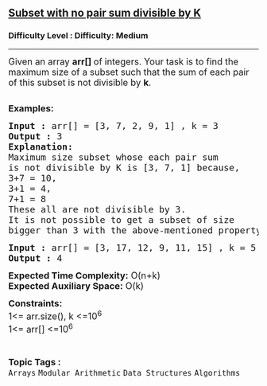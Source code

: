 <h2><a href="https://www.geeksforgeeks.org/problems/subset-with-no-pair-sum-divisible-by-k1105/1?page=1&difficulty=Medium&status=unsolved,attempted&sortBy=accuracy">Subset with no pair sum divisible by K</a></h2><h3>Difficulty Level : Difficulty: Medium</h3><hr><div class="problems_problem_content__Xm_eO"><p><span style="font-size: 18px;">Given an array <strong>arr[] </strong>of integers. Your task is to find the maximum size of a subset such that the sum of each pair of this subset is not divisible by <strong>k</strong>.</span><br>&nbsp;</p>
<p><span style="font-size: 18px;"><strong>Examples:</strong></span></p>
<pre><span style="font-size: 18px;"><strong>Input :</strong> arr[] = [3, 7, 2, 9, 1] , k = 3
<strong>Output : </strong>3
<strong>Explanation:</strong>
Maximum size subset whose each pair sum
is not divisible by K is [3, 7, 1] because,
3+7 = 10,   
3+1 = 4,   
7+1 = 8 
These all are not divisible by 3.
It is not possible to get a subset of size
bigger than 3 with the above-mentioned property.<br></span></pre>
<pre><span style="font-size: 18px;"><strong>Input : </strong>arr[] = [3, 17, 12, 9, 11, 15] , k = 5
<strong>Output : </strong>4 </span></pre>
<p><span style="font-size: 18px;"><strong>Expected Time Complexity:</strong> O(n+k)<br><strong>Expected Auxiliary Space:</strong> O(k)</span></p>
<p><span style="font-size: 18px;"><strong>Constraints:</strong><br>1&lt;= arr.size(), k &lt;=10<sup>6</sup><br>1&lt;= arr[] &lt;=10<sup>6</sup></span></p></div><br><p><span style=font-size:18px><strong>Topic Tags : </strong><br><code>Arrays</code>&nbsp;<code>Modular Arithmetic</code>&nbsp;<code>Data Structures</code>&nbsp;<code>Algorithms</code>&nbsp;